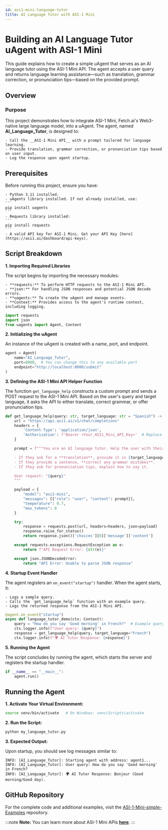 ```yaml
---
id: asi1-mini-language-tutor
title: AI Language Tutor with ASI-1 Mini
---
```


# Building an AI Language Tutor uAgent with ASI-1 Mini

This guide explains how to create a simple uAgent that serves as an AI language tutor using the ASI-1 Mini API. The agent accepts a user query and returns language learning assistance—such as translation, grammar correction, or pronunciation tips—based on the provided prompt.

## Overview

### Purpose

This project demonstrates how to integrate ASI-1 Mini, Fetch.ai's Web3-native large language model, into a uAgent. The agent, named __AI_Language_Tutor__, is designed to:

    - Call the __ASI-1 Mini API__ with a prompt tailored for language learning.
    - Provide translation, grammar correction, or pronunciation tips based on user input.
    - Log the response upon agent startup.


## Prerequisites

Before running this project, ensure you have:

    - Python 3.11 installed.
    - uAgents library installed. If not already installed, use:
    ```
    pip install uagents
    ```
    - Requests library installed:
    ```
    pip install requests
    ```
    - A valid API key for ASI-1 Mini. Get your API Key [here](https://asi1.ai/dashboard/api-keys).

## Script Breakdown

__1. Importing Required Libraries__

The script begins by importing the necessary modules:

    - **requests:** To perform HTTP requests to the ASI-1 Mini API.
    - **json:** For handling JSON responses and potential JSON decode errors.
    - **uagents:** To create the uAgent and manage events.
    - **Context:** Provides access to the agent's runtime context, including logging.

```python
import requests
import json
from uagents import Agent, Context
```

__2. Initializing the uAgent__

An instance of the uAgent is created with a name, port, and endpoint. 

```python
agent = Agent(
    name="AI_Language_Tutor",
    port=8000,  # You can change this to any available port
    endpoint="http://localhost:8000/submit"
)
```

__3. Defining the ASI-1 Mini API Helper Function__

The function `get_language_help` constructs a custom prompt and sends a POST request to the ASI-1 Mini API. Based on the user's query and target language, it asks the API to either translate, correct grammar, or offer pronunciation tips.

```python
def get_language_help(query: str, target_language: str = "Spanish") -> str:
    url = "https://api.asi1.ai/v1/chat/completions"
    headers = {
        'Content-Type': 'application/json',
        'Authorization': f'Bearer <Your_ASI1_Mini_API_Key>'  # Replace with your API Key
    }

    prompt = f"""You are an AI language tutor. Help the user with their language learning request:

    - If they ask for a **translation**, provide it in {target_language}.
    - If they provide a sentence, **correct any grammar mistakes**.
    - If they ask for pronunciation tips, explain how to say it.

    User request: "{query}"
    """

    payload = {
        "model": "asi1-mini",
        "messages": [{"role": "user", "content": prompt}],
        "temperature": 0.7,
        "max_tokens": 0
    }

    try:
        response = requests.post(url, headers=headers, json=payload)
        response.raise_for_status()
        return response.json()['choices'][0]['message']['content']

    except requests.exceptions.RequestException as e:
        return f"API Request Error: {str(e)}"

    except json.JSONDecodeError:
        return "API Error: Unable to parse JSON response"
```

__4. Startup Event Handler__

The agent registers an `on_event("startup")` handler. When the agent starts, it:

    - Logs a sample query.
    - Calls the `get_language_help` function with an example query.
    - Logs the returned response from the ASI-1 Mini API.

```python
@agent.on_event("startup")
async def language_tutor_demo(ctx: Context):
    query = "How do you say 'Good morning' in French?"  # Example query
    ctx.logger.info(f"User query: {query}")
    response = get_language_help(query, target_language="French")
    ctx.logger.info(f"🌍 AI Tutor Response: {response}")
```

__5. Running the Agent__

The script concludes by running the agent, which starts the server and registers the startup handler.

```python
if __name__ == "__main__":
    agent.run()
```

## Running the Agent

__1. Activate Your Virtual Environment:__

```bash
source venv/bin/activate   # On Windows: venv\Scripts\activate
```

__2. Run the Script:__

```bash
python my_language_tutor.py
```

__3. Expected Output:__ 

Upon startup, you should see log messages similar to:

```
INFO: [AI_Language_Tutor]: Starting agent with address: agent1...
INFO: [AI_Language_Tutor]: User query: How do you say 'Good morning' in French?
INFO: [AI_Language_Tutor]: 🌍 AI Tutor Response: Bonjour (Good morning/Good day).
```

## GitHub Repository

For the complete code and additional examples, visit the [ASI-1-Mini-simple-Examples](https://github.com/abhifetch/ASI-1-Mini-simple-Examples/blob/main/language_tutor.py) repository.

:::note
**Note:** You can learn more about ASI-1 Mini APIs [__here__](https://docs.asi1.ai/docs/).
::: 